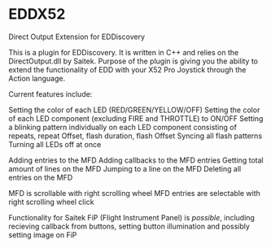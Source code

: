 # EDDX52
Direct Output Extension for EDDiscovery

This is a plugin for EDDiscovery. It is written in C++ and relies on the DirectOutput.dll by Saitek. Purpose of the plugin is giving you the ability to extend the functionality of EDD with your X52 Pro Joystick through the Action language.

Current features include:

Setting the color of each LED (RED/GREEN/YELLOW/OFF)
Setting the color of each LED component (excluding FIRE and THROTTLE) to ON/OFF
Setting a blinking pattern individually on each LED component consisting of repeats, repeat Offset, flash duration, flash Offset
Syncing all flash patterns
Turning all LEDs off at once

Adding entries to the MFD
Adding callbacks to the MFD entries
Getting total amount of lines on the MFD
Jumping to a line on the MFD
Deleting all entries on the MFD

MFD is scrollable with right scrolling wheel
MFD entries are selectable with right scrolling wheel click

Functionality for Saitek FiP (Flight Instrument Panel) is *possible*, including recieving callback from buttons, setting button illumination and possibly setting image on FiP
